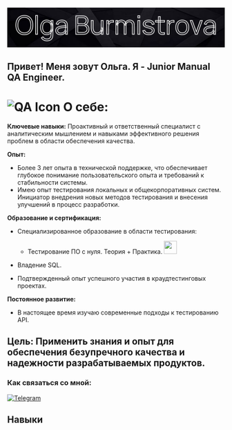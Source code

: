 ![Header](https://github.com/olyygold/olyygold/blob/main/assets/Креатив%20без%20названия.png)

## Привет! Меня зовут Ольга. Я - Junior Manual QA Engineer. 

# <img src="https://img.icons8.com/?size=100&id=spscAZ83Egob&format=png&color=000000" alt="QA Icon" width="24" height="24"> О себе: 
**Ключевые навыки:** Проактивный и ответственный специалист с аналитическим мышлением и навыками эффективного решения проблем в области обеспечения качества.

**Опыт:**

*   Более 3 лет опыта в технической поддержке, что обеспечивает глубокое понимание пользовательского опыта и требований к стабильности системы.
*   Имею опыт тестирования локальных и общекорпоративных систем. Инициатор внедрения новых методов тестирования и внесения улучшений в процесс разработки.

**Образование и сертификация:**

*   Специализированное образование в области тестирования:  
    * Тестирование ПО с нуля. Теория + Практика.  [<img src="https://img.icons8.com/?size=100&id=T5ATsUangzQW&format=png&color=000000" width="30" height="30"> ](https://drive.google.com/file/d/1SIWqKaohYGVAqqZJxUbvBgZdDyxq14DC/view?usp=drive_link) 

*   Владение SQL.
*   Подтвержденный опыт успешного участия в краудтестинговых проектах.

**Постоянное развитие:**

*   В настоящее время изучаю современные подходы к тестированию API.

**Цель:** Применить знания и опыт для обеспечения безупречного качества и надежности разрабатываемых продуктов.
---
###  Как связаться со мной: 

[<img src="https://img.icons8.com/?size=100&id=5mIvDYZUWDCF&format=png&color=000000" alt="Telegram" width="40" height="40"> ](https://t.me/olyygold)

## Навыки


[def]: ttps://img.icons8.com/?size=100&id=spscAZ83Egob&format=png&color=000000https://img.icons8.com/?size=100&id=spscAZ83Egob&format=png&color=000000